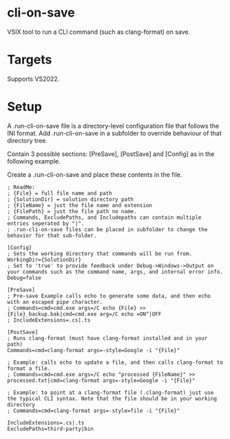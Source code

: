 # cli-on-save
VSIX tool to run a CLI command (such as clang-format) on save.

# Targets
Supports VS2022.

# Setup
A .run-cli-on-save file is a directory-level configuration file that follows the INI format. Add .run-cli-on-save in a subfolder to override behaviour of that directory tree.

Contain 3 possible sections: [PreSave], [PostSave] and [Config] as in the following example.

Create a .run-cli-on-save and place these contents in the file.
```
; ReadMe:
; {File} = full file name and path
; {SolutionDir} = solution directory path
; {FileName} = just the file name and extension
; {FilePath} = just the file path no name.
; Commands, ExcludePaths, and Includepaths can contain multiple entries seperated by "|".
; .run-cli-on-save files can be placed in subfolder to change the behavior for that sub-folder.

[Config]
; Sets the working directory that commands will be run from.
WorkingDir={SolutionDir}
; Set to 'true' to provide feedback under Debug->Windows->Output on your commands such as the command name, args, and internal error info.
Debug=false

[PreSave]
; Pre-save Example calls echo to generate some data, and then echo with an escaped pipe character.
; Commands=cmd=cmd.exe args=/C echo {File} >> {File}_backup.bak|cmd=cmd.exe arg=/C echo =ON^|OFF
; IncludeExtensions=.cs|.ts

[PostSave]
; Runs clang-format (must have clang-format installed and in your path)
Commands=cmd=clang-format args=-style=Google -i "{File}"

; Example: calls echo to update a file, and then calls clang-format to format a file.
; Commands=cmd=cmd.exe args=/C echo "processed {FileName}" >> processed.txt|cmd=clang-format args=-style=Google -i "{File}"

; Example: to point at a clang-format file (.clang-format) just use the typical CLI syntax. Note that the file should be in your working directory
; Commands=cmd=clang-format args=-style=file -i "{File}"

IncludeExtensions=.cs|.ts
ExcludePaths=third-party|bin
```

